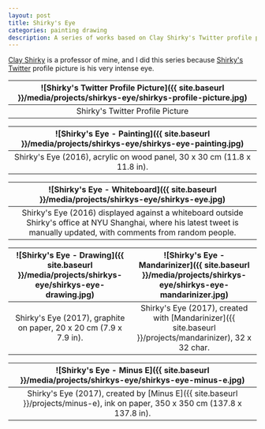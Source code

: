 ```yaml
---
layout: post
title: Shirky's Eye
categories: painting drawing
description: A series of works based on Clay Shirky's Twitter profile picture.
---
```


[Clay Shirky](https://en.wikipedia.org/wiki/Clay_Shirky) is a professor of mine, and I did this series because [Shirky's Twitter](https://twitter.com/cshirky) profile picture is his very intense eye.

![Shirky's Twitter Profile Picture]({{ site.baseurl }}/media/projects/shirkys-eye/shirkys-profile-picture.jpg) |
:----------: |
Shirky's Twitter Profile Picture |

![Shirky's Eye - Painting]({{ site.baseurl }}/media/projects/shirkys-eye/shirkys-eye-painting.jpg) |
:----------: |
Shirky's Eye (2016), acrylic on wood panel, 30 x 30 cm (11.8 x 11.8 in). |

![Shirky's Eye - Whiteboard]({{ site.baseurl }}/media/projects/shirkys-eye/shirkys-eye.jpg) |
:----------: |
Shirky's Eye (2016) displayed against a whiteboard outside Shirky's office at NYU Shanghai, where his latest tweet is manually updated, with comments from random people. |

![Shirky's Eye - Drawing]({{ site.baseurl }}/media/projects/shirkys-eye/shirkys-eye-drawing.jpg) | ![Shirky's Eye - Mandarinizer]({{ site.baseurl }}/media/projects/shirkys-eye/shirkys-eye-mandarinizer.jpg)
:----------: | :----------:
Shirky's Eye (2017), graphite on paper, 20 x 20 cm (7.9 x 7.9 in). | Shirky's Eye (2017), created with [Mandarinizer]({{ site.baseurl }}/projects/mandarinizer), 32 x 32 char.

![Shirky's Eye - Minus E]({{ site.baseurl }}/media/projects/shirkys-eye/shirkys-eye-minus-e.jpg) |
:----------: |
Shirky's Eye (2017), created by [Minus E]({{ site.baseurl }}/projects/minus-e), ink on paper, 350 x 350 cm (137.8 x 137.8 in). |
